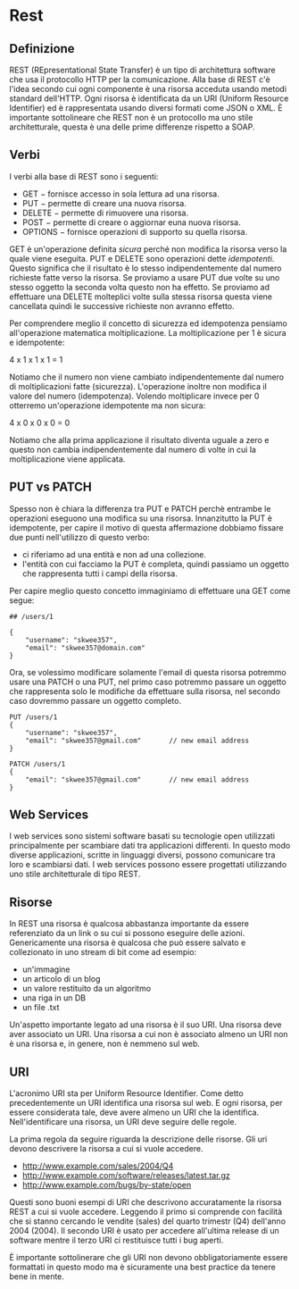 # Rest

## Definizione
REST (REpresentational State Transfer) è un tipo di architettura software che usa il protocollo 
HTTP per la comunicazione.
Alla base di REST c'è l'idea secondo cui ogni componente è una risorsa acceduta usando metodi
standard dell'HTTP.
Ogni risorsa è identificata da un URI (Uniform Resource Identifier) ed è rappresentata usando 
diversi formati come JSON o XML.
È importante sottolineare che REST non è un protocollo ma uno stile architetturale, questa 
è una delle prime differenze rispetto a SOAP.

## Verbi
I verbi alla base di REST sono i seguenti:

* GET − fornisce accesso in sola lettura ad una risorsa.
* PUT − permette di creare una nuova risorsa.
* DELETE − permette di rimuovere una risorsa.
* POST − permette di creare o aggiornar euna nuova risorsa.
* OPTIONS − fornisce operazioni di supporto su quella risorsa.

GET è un'operazione definita _sicura_ perché non modifica la risorsa verso la quale viene eseguita.
PUT e DELETE sono operazioni dette _idempotenti_. Questo significa che il risultato è lo stesso
indipendentemente dal numero richieste fatte verso la risorsa.
Se proviamo a usare PUT due volte su uno stesso oggetto la seconda volta questo non ha effetto.
Se proviamo ad effettuare una DELETE molteplici volte sulla stessa risorsa questa viene cancellata
quindi le successive richieste non avranno effetto.

Per comprendere meglio il concetto di sicurezza ed idempotenza pensiamo all'operazione matematica
moltiplicazione.
La moltiplicazione per 1 è sicura e idempotente:

4 x 1 x 1 x 1 = 1

Notiamo che il numero non viene cambiato indipendentemente dal numero di moltiplicazioni
fatte (sicurezza). L'operazione inoltre non modifica il valore del numero (idempotenza).
Volendo moltiplicare invece per 0 otterremo un'operazione idempotente ma non sicura:

4 x 0 x 0 x 0 = 0

Notiamo che alla prima applicazione il risultato diventa uguale a zero e questo non cambia 
indipendentemente dal numero di volte in cui la moltiplicazione viene applicata.

## PUT vs PATCH
Spesso non è chiara la differenza tra PUT e PATCH perchè entrambe le operazioni eseguono una
modifica su una risorsa.
Innanzitutto la PUT è idempotente, per capire il motivo di questa affermazione dobbiamo fissare
due punti nell'utilizzo di questo verbo:

 * ci riferiamo ad una entità e non ad una collezione.
 * l'entità con cui facciamo la PUT è completa, quindi passiamo un oggetto che rappresenta 
 tutti i campi della risorsa.

Per capire meglio questo concetto immaginiamo di effettuare una GET come segue:

```
## /users/1

{
    "username": "skwee357",
    "email": "skwee357@domain.com"
}
```

Ora, se volessimo modificare solamente l'email di questa risorsa potremmo usare una PATCH o una PUT,
nel primo caso potremmo passare un oggetto che rappresenta solo le modifiche da effettuare sulla 
risorsa, nel secondo caso dovremmo passare un oggetto completo.

```
PUT /users/1
{
    "username": "skwee357",
    "email": "skwee357@gmail.com"       // new email address
}
```
```
PATCH /users/1
{
    "email": "skwee357@gmail.com"       // new email address
}
```

## Web Services
I web services sono sistemi software basati su tecnologie open utilizzati principalmente
per scambiare dati tra applicazioni differenti.
In questo modo diverse applicazioni, scritte in linguaggi diversi, possono comunicare tra 
loro e scambiarsi dati.
I web services possono essere progettati utilizzando uno stile architetturale di tipo REST.

## Risorse
In REST una risorsa è qualcosa abbastanza importante da essere referenziato da un link o su
cui si possono eseguire delle azioni.
Genericamente una risorsa è qualcosa che può essere salvato e collezionato in uno stream di bit
come ad esempio:
* un'immagine
* un articolo di un blog
* un valore restituito da un algoritmo
* una riga in un DB
* un file .txt

Un'aspetto importante legato ad una risorsa è il suo URI. Una risorsa deve aver associato
un URI. Una risorsa a cui non è associato almeno un URI non è una risorsa e, in genere,
non è nemmeno sul web.

## URI
L'acronimo URI sta per Uniform Resource Identifier.
Come detto precedentemente un URI identifica una risorsa sul web. E ogni risorsa, per essere
considerata tale, deve avere almeno un URI che la identifica.
Nell'identificare una risorsa, un URI deve seguire delle regole.

La prima regola da seguire riguarda la descrizione delle risorse.
Gli uri devono descrivere la risorsa a cui si vuole accedere.
* http://www.example.com/sales/2004/Q4
* http://www.example.com/software/releases/latest.tar.gz
* http://www.example.com/bugs/by-state/open

Questi sono buoni esempi di URI che descrivono accuratamente la risorsa REST a cui 
si vuole accedere.
Leggendo il primo si comprende con facilità che si stanno cercando le vendite (sales) del 
quarto trimestr (Q4) dell'anno 2004 (2004).
Il secondo URI è usato per accedere all'ultima release di un software mentre il terzo URI
ci restituisce tutti i bug aperti.

È importante sottolinerare che gli URI non devono obbligatoriamente essere formattati
in questo modo ma è sicuramente una best practice da tenere bene in mente.



